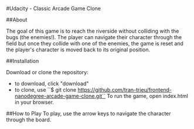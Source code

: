 #Udacity - Classic Arcade Game Clone

##About

  The goal of this game is to reach the riverside
  without colliding with the bugs (the enemies!).
  The player can navigate their character through
  the field but once they collide with one of
  the enemies, the game is reset and the player's
  character is moved back to its original position.

##Installation

  Download or clone the repository:
  - to download, click "download"
  - to clone, use ´´$ git clone https://github.com/tran-trieu/frontend-nanodegree-arcade-game-clone.git´´
  To run the game, open index.html in your browser.

##How to Play
  To play, use the arrow keys to navigate the
  character through the board.
